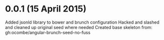 # 0.0.1 (15 April 2015)
Added jsonld library to bower and brunch configuration
Hacked and slashed and cleaned up original seed where needed
Created base skeleton from: gh:ocombe/angular-brunch-seed-no-fuss